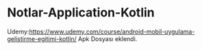 # Notlar-Application-Kotlin
Udemy:https://www.udemy.com/course/android-mobil-uygulama-gelistirme-egitimi-kotlin/
Apk Dosyası eklendi.
